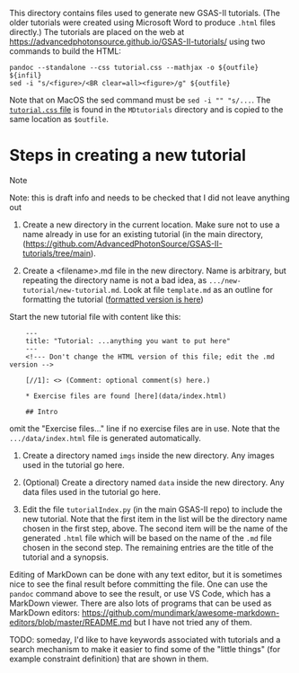 This directory contains files used to generate new GSAS-II tutorials. (The older tutorials were created using Microsoft Word to produce `.html` files directly.)
The tutorials are placed on the web at
https://advancedphotonsource.github.io/GSAS-II-tutorials/<subdir> using two commands to build the HTML:

    pandoc --standalone --css tutorial.css --mathjax -o ${outfile}  ${infil}
    sed -i "s/<figure>/<BR clear=all><figure>/g" ${outfile}

Note that on MacOS the sed command must be `sed -i "" "s/...`. The [`tutorial.css` file](https://github.com/AdvancedPhotonSource/GSAS-II-tutorials/blob/main/MDtutorials/tutorial.css) is found in the `MDtutorials` directory and is copied to the same location as `$outfile`.

# Steps in creating a new tutorial

> [!NOTE] 
> Note: this is draft info and needs to be checked that I did not leave anything out

1. Create a new directory in the current location. Make sure not to use a name already in use for an existing tutorial (in the main directory, (https://github.com/AdvancedPhotonSource/GSAS-II-tutorials/tree/main). 

1. Create a &lt;filename&gt;.md file in the new directory. Name is arbitrary, but repeating the directory name is not a bad idea, as `.../new-tutorial/new-tutorial.md`. Look at file `template.md` as an outline for formatting the tutorial ([formatted version is here](https://advancedphotonsource.github.io/GSAS-II-tutorials/tutorial_template/template.html))

Start the new tutorial file with content like this:

        ---
        title: "Tutorial: ...anything you want to put here"
        ---
        <!--- Don't change the HTML version of this file; edit the .md version -->

        [//1]: <> (Comment: optional comment(s) here.)
        
        * Exercise files are found [here](data/index.html)
        
        ## Intro

omit the "Exercise files..." line if no exercise files are in use. Note that the `.../data/index.html` file is generated automatically.
    
1. Create a directory named `imgs` inside the new directory. Any images used in the tutorial go here. 

1. (Optional) Create a directory named `data` inside the new directory. Any data files used in the tutorial go here. 

1. Edit the file `tutorialIndex.py` (in the main GSAS-II repo) to include the new tutorial. Note that the first item in the list will be the directory name chosen in the first step, above. The second item will be the name of the generated `.html` file which will be based on the name of the `.md` file chosen in the second step. The remaining entries are the title of the tutorial and a synopsis. 


Editing of MarkDown can be done with any text editor, but it is sometimes nice to see the final result before committing the file. One can use the `pandoc` command above to see the result, or use VS Code, which has a MarkDown viewer. There are also lots of programs that can be used as MarkDown editors: https://github.com/mundimark/awesome-markdown-editors/blob/master/README.md
but I have not tried any of them.


TODO: someday, I'd like to have keywords associated with tutorials and a search mechanism to make it easier to find some of the "little things" (for example constraint definition) that are shown in them. 


